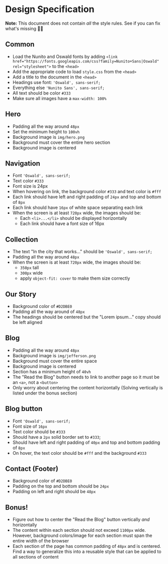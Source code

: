 # Design Specification

**Note:** This document does not contain _all_ the style rules. See if you can fix what's missing 🕵️‍♀️

## Common

- Load the Nunito and Oswald fonts by adding `<link href="https://fonts.googleapis.com/css?family=Nunito+Sans|Oswald" rel="stylesheet">` to the `<head>`
- Add the appropriate code to load `style.css` from the `<head>`
- Add a title to the document in the `<head>`
- Headings use font: `'Oswald', sans-serif;`
- Everything else `'Nunito Sans', sans-serif;`
- All text should be color `#333`
- Make sure all images have a `max-width: 100%`

## Hero

- Padding all the way around `48px`
- Set the minimum height to `100vh`
- Background image is `img/hero.png`
- Background must cover the entire hero section
- Background image is centered

## Navigation

- Font `'Oswald', sans-serif;`
- Text color `#333`
- Font size is 24px
- When hovering on link, the background color `#333` and text color is `#fff`
- Each link should have left and right padding of `24px` and top and bottom of `8px`
- Each link should have `16px` of white space separating each link
- When the screen is at least `720px` wide, the images should be:
  - Each `<li>...</li>` should be displayed horizontally
  - Each link should have a font size of 16px

## Collection

- The text "In the city that works..." should be `'Oswald', sans-serif;`
- Padding all the way around `48px`
- When the screen is at least `720px` wide, the images should be:
  - `350px` tall
  - `300px` wide
  - apply `object-fit: cover` to make them size correctly

## Our Story

- Background color of `#D2DBE0`
- Padding all the way around of `48px`
- The headings should be centered but the "Lorem ipsum..." copy should be left aligned

## Blog

- Padding all the way around `48px`
- Background image is `img/jefferson.png`
- Background must cover the entire space
- Background image is centered
- Section has a minimum height of `40vh`
- The "Read the Blog" button needs to link to another page so it must be an `<a>`, not a `<button>`
- Only worry about centering the content horizontally (Solving vertically is listed under the bonus section)

## Blog button

- Font `'Oswald', sans-serif;`
- Font size of `16px`
- Text color should be `#333`
- Should have a `2px` solid border set to `#333`;
- Should have left and right padding of `40px` and top and bottom padding of `8px`
- On hover, the text color should be `#fff` and the background `#333`

## Contact (Footer)

- Background color of `#D2DBE0`
- Padding on the top and bottom should be `24px`
- Padding on left and right should be `48px`

## Bonus!

- Figure out how to center the "Read the Blog" button vertically _and_ horizontally
- The content within each section should not exceed `1100px` wide. However, background colors/image for each section must span the entire width of the browser
- Each section of the page has common padding of `48px` and is centered. Find a way to generalize this into a reusable style that can be applied to all sections of content
